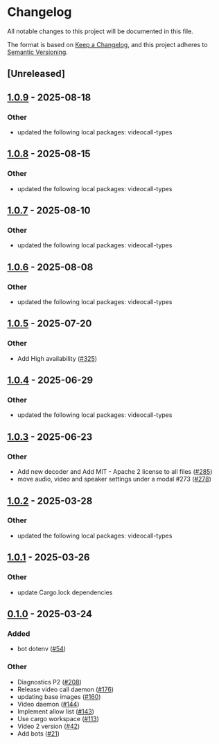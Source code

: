 # Changelog

All notable changes to this project will be documented in this file.

The format is based on [Keep a Changelog](https://keepachangelog.com/en/1.0.0/),
and this project adheres to [Semantic Versioning](https://semver.org/spec/v2.0.0.html).

## [Unreleased]

## [1.0.9](https://github.com/security-union/videocall-rs/compare/bot-v1.0.8...bot-v1.0.9) - 2025-08-18

### Other

- updated the following local packages: videocall-types

## [1.0.8](https://github.com/security-union/videocall-rs/compare/bot-v1.0.7...bot-v1.0.8) - 2025-08-15

### Other

- updated the following local packages: videocall-types

## [1.0.7](https://github.com/security-union/videocall-rs/compare/bot-v1.0.6...bot-v1.0.7) - 2025-08-10

### Other

- updated the following local packages: videocall-types

## [1.0.6](https://github.com/security-union/videocall-rs/compare/bot-v1.0.5...bot-v1.0.6) - 2025-08-08

### Other

- updated the following local packages: videocall-types

## [1.0.5](https://github.com/security-union/videocall-rs/compare/bot-v1.0.4...bot-v1.0.5) - 2025-07-20

### Other

- Add High availability ([#325](https://github.com/security-union/videocall-rs/pull/325))

## [1.0.4](https://github.com/security-union/videocall-rs/compare/bot-v1.0.3...bot-v1.0.4) - 2025-06-29

### Other

- updated the following local packages: videocall-types

## [1.0.3](https://github.com/security-union/videocall-rs/compare/bot-v1.0.2...bot-v1.0.3) - 2025-06-23

### Other

- Add new decoder and Add MIT - Apache 2 license to all files ([#285](https://github.com/security-union/videocall-rs/pull/285))
- move audio, video and speaker settings under a modal #273 ([#278](https://github.com/security-union/videocall-rs/pull/278))

## [1.0.2](https://github.com/security-union/videocall-rs/compare/bot-v1.0.1...bot-v1.0.2) - 2025-03-28

### Other

- updated the following local packages: videocall-types

## [1.0.1](https://github.com/security-union/videocall-rs/compare/bot-v1.0.0...bot-v1.0.1) - 2025-03-26

### Other

- update Cargo.lock dependencies

## [0.1.0](https://github.com/security-union/videocall-rs/releases/tag/bot-v0.1.0) - 2025-03-24

### Added

- bot dotenv ([#54](https://github.com/security-union/videocall-rs/pull/54))

### Other

- Diagnostics P2 ([#208](https://github.com/security-union/videocall-rs/pull/208))
- Release video call daemon ([#176](https://github.com/security-union/videocall-rs/pull/176))
- updating base images ([#160](https://github.com/security-union/videocall-rs/pull/160))
- Video daemon ([#144](https://github.com/security-union/videocall-rs/pull/144))
- Implement allow list ([#143](https://github.com/security-union/videocall-rs/pull/143))
- Use cargo workspace ([#113](https://github.com/security-union/videocall-rs/pull/113))
- Video 2 version ([#42](https://github.com/security-union/videocall-rs/pull/42))
- Add bots ([#21](https://github.com/security-union/videocall-rs/pull/21))
